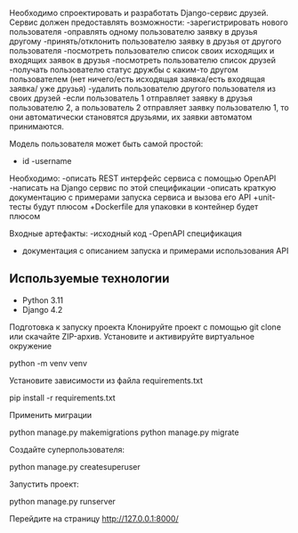 Необходимо спроектировать и разработать Django-сервис друзей.
Сервис должен предоставлять возможности:
-зарегистрировать нового пользователя
-оправлять одному пользователю заявку в друзья другому
-принять/отклонить пользователю заявку в друзья от другого пользователя
-посмотреть пользователю список своих исходящих и входящих заявок в друзья
-посмотреть пользователю список друзей
-получать пользователю статус дружбы с каким-то другом пользователем (нет ничего/есть исходящая заявка/есть входящая заявка/ уже друзья)
-удалить пользователю другого пользователя из своих друзей
-если пользователь 1 отправляет заявку в друзья пользователю 2, а пользователь 2 отправляет заявку пользователю 1, то они автоматически становятся друзьями, их заявки автоматом принимаются.

Модель пользователя может быть самой простой:
- id
-username

Необходимо:
-описать REST интерфейс сервиса с помощью OpenAPI
-написать на Django сервис по этой спецификации
-описать краткую документацию с примерами запуска сервиса и вызова его API
+unit-тесты будут плюсом
+Dockerfile для упаковки в контейнер будет плюсом

Входные артефакты:
-исходный код
-OpenAPI спецификация
- документация с описанием запуска и примерами использования API

## Используемые технологии
- Python 3.11 
- Django 4.2

Подготовка к запуску проекта
Клонируйте проект с помощью git clone или скачайте ZIP-архив. Установите и активируйте виртуальное окружение

python -m venv venv

Установите зависимости из файла requirements.txt

pip install -r requirements.txt

Применить миграции

python manage.py makemigrations
python manage.py migrate

Создайте суперпользователя:

python manage.py createsuperuser

Запустить проект:

python manage.py runserver

Перейдите на страницу http://127.0.0.1:8000/ 